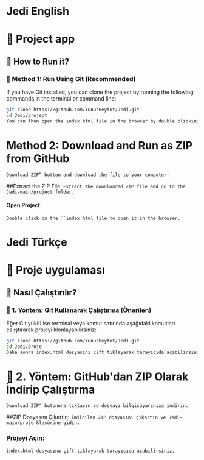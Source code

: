 
# Jedi **English**
# 📝 Project app

## 🚀 How to Run it?

### 🔹 Method 1: Run Using Git (Recommended)
If you have Git installed, you can clone the project by running the following commands in the terminal or command line:

```sh
git clone https://github.com/YunusBeytut/Jedi.git
cd Jedi/project
You can then open the index.html file in the browser by double clicking on it.
````

# Method 2: Download and Run as ZIP from GitHub
```
Download ZIP” button and download the file to your computer.
```

##Extract the ZIP File:
```Extract the downloaded ZIP file and go to the Jedi-main/project folder.```

#### Open Project:
```Double click on the ``index.html file to open it in the browser.```




# Jedi **Türkçe**
# 📝 Proje uygulaması

## 🚀 Nasıl Çalıştırılır?

### 🔹 1. Yöntem: Git Kullanarak Çalıştırma (Önerilen)
Eğer Git yüklü ise terminal veya komut satırında aşağıdaki komutları çalıştırarak projeyi klonlayabilirsiniz:

```sh
git clone https://github.com/YunusBeytut/Jedi.git
cd Jedi/proje
Daha sonra index.html dosyasını çift tıklayarak tarayıcıda açabilirsiniz.
````

# 🔹 2. Yöntem: GitHub'dan ZIP Olarak İndirip Çalıştırma
```
Download ZIP" butonuna tıklayın ve dosyayı bilgisayarınıza indirin.
```

##ZIP Dosyasını Çıkartın:
```İndirilen ZIP dosyasını çıkartın ve Jedi-main/proje klasörüne gidin.```

### Projeyi Açın:
```index.html dosyasına çift tıklayarak tarayıcıda açabilirsiniz.```
